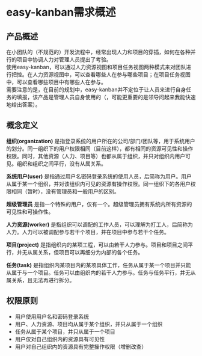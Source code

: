 # easy-kanban需求概述

## 产品概述

在小团队的（不规范的）开发流程中，经常出现人力和项目的穿插，如何在各种并行的项目中协调人力对管理人员提出了考验。  
使用easy-kanban，可以通过人力资源视图和项目任务视图两种模式来对团队进行把控。在人力资源视图中，可以查看哪些人在参与哪些项目；在项目任务视图中，可以查看哪些项目中有哪些人在参与。  
需要注意的是，在目前的规划中，easy-kanban并不定位于让人员来进行自身任务的填报，该产品是管理人员自身使用的（，可能更重要的是领导问起来我能快速地给出答案）。  

## 概念定义

**组织(organization)** 是指登录系统的用户所在的公司/部门/团队等，用于系统用户的划分。同一组织下的用户权限相同（目前这样），都有相同的资源可见性和操作权限。同时，其他资源（人力、项目等）也都从属于组织，并只对组织内用户可见。组织和组织之间平行，没有从属关系。  

**系统用户(user)** 是指通过用户名密码登录系统的使用人员，后简称为用户。用户从属于某一个组织，并对该组织内可见的资源有操作权限。同一组织下的各用户权限相同（暂时），没有管理员和一般用户的区别。  

**超级管理员** 是指一个特殊的用户，仅有一个。超级管理员拥有系统内所有资源的可见性和可操作性。  

**人力资源(worker)** 是指组织可以调配的工作人员，可以理解为打工人，后简称为人力。人力可以被调配参与若干个项目，并在项目中参与若干个任务。  

**项目(project)** 是指组织内的某项工程，可以由若干人力参与。项目和项目之间平行，并无从属关系，但项目可以再细分为内部的各个任务。  

**任务(task)** 是指组织内某项目内的某项具体工作，任务从属于某一个项目并只能从属于与一个项目。任务可以由组织内的若干人力参与。任务与任务平行，并无从属关系，且无法再进行拆分。  

## 权限原则

- 用户使用用户名和密码登录系统
- 用户、人力资源、项目均从属于某个组织，并只从属于一个组织
- 任务从属于某个项目，并只从属于一个项目
- 用户仅对自己组织内的资源具有可见性
- 用户对自己组织内的资源具有完整操作权限（增删改查）